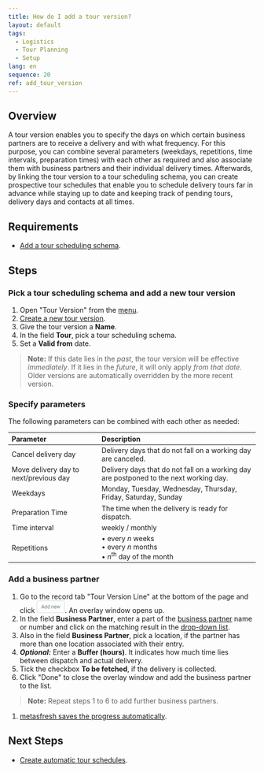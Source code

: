 ```yaml
---
title: How do I add a tour version?
layout: default
tags:
  - Logistics
  - Tour Planning
  - Setup
lang: en
sequence: 20
ref: add_tour_version
---
```


## Overview
A tour version enables you to specify the days on which certain business partners are to receive a delivery and with what frequency. For this purpose, you can combine several parameters (weekdays, repetitions, time intervals, preparation times) with each other as required and also associate them with business partners and their individual delivery times. Afterwards, by linking the tour version to a tour scheduling schema, you can create prospective tour schedules that enable you to schedule delivery tours far in advance while staying up to date and keeping track of pending tours, delivery days and contacts at all times.

## Requirements
- [Add a tour scheduling schema](Add_tour_scheduling_schema).

## Steps

### Pick a tour scheduling schema and add a new tour version
1. Open "Tour Version" from the [menu](Menu).
1. [Create a new tour version](New_Record_Window).
1. Give the tour version a **Name**.
1. In the field **Tour**, pick a tour scheduling schema.
1. Set a **Valid from** date.
 >**Note:** If this date lies in the *past*, the tour version will be effective *immediately*. If it lies in the *future*, it will only apply *from that date*. Older versions are automatically overridden by the more recent version.

### Specify parameters
The following parameters can be combined with each other as needed:

| Parameter | Description |
| :--- | :--- |
| Cancel delivery day | Delivery days that do not fall on a working day are canceled. |
| Move delivery day to next/previous day | Delivery days that do not fall on a working day are postponed to the next working day. |
| Weekdays | Monday, Tuesday, Wednesday, Thursday, Friday, Saturday, Sunday |
| Preparation Time | The time when the delivery is ready for dispatch. |
| Time interval | weekly / monthly |
| Repetitions | • every *n* weeks<br> • every *n* months<br> • *n*<sup>th</sup> day of the month |

### Add a business partner
1. Go to the record tab "Tour Version Line" at the bottom of the page and click ![](assets/Add_New_Button.png). An overlay window opens up.
1. In the field **Business Partner**, enter a part of the [business partner](New_Business_Partner) name or number and click on the matching result in the [drop-down list](Keyboard_shortcuts_reference).
1. Also in the field **Business Partner**, pick a location, if the partner has more than one location associated with their entry.
1. ***Optional:*** Enter a **Buffer (hours)**. It indicates how much time lies between dispatch and actual delivery.
1. Tick the checkbox **To be fetched**, if the delivery is collected.
1. Click "Done" to close the overlay window and add the business partner to the list.
 >**Note:** Repeat steps 1 to 6 to add further business partners.

1. [metasfresh saves the progress automatically](Saveindicator).

## Next Steps
- [Create automatic tour schedules](Create_automatic_tour_schedules).
